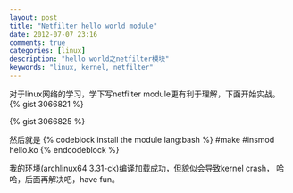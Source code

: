 ```yaml
---
layout: post
title: "Netfilter hello world module"
date: 2012-07-07 23:16
comments: true
categories: [linux]
description: "hello world之netfilter模块"
keywords: "linux, kernel, netfilter"
---
```

对于linux网络的学习，学下写netfilter module更有利于理解，下面开始实战。
{% gist 3066821 %}

{% gist 3066825 %}

然后就是
{% codeblock install the module lang:bash %}
#make
#insmod hello.ko 
{% endcodeblock %}

我的环境(archlinux64 3.31-ck)编译加载成功，但貌似会导致kernel crash，
哈哈，后面再解决吧，have fun。
